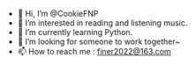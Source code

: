 - 👋 Hi, I’m @CookieFNP
- 👀 I’m interested in reading and listening music.
- 🌱 I’m currently learning Python.
- 💞️ I’m looking for someone to work together~
- 📫 How to reach me : finer2022@163.com

<!---
CookieFNP/CookieFNP is a ✨ special ✨ repository because its `README.md` (this file) appears on your GitHub profile.
You can click the Preview link to take a look at your changes.
--->
